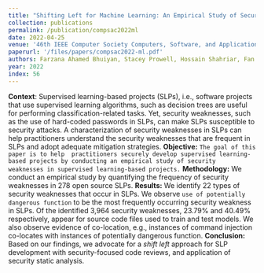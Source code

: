 ```yaml
---
title: "Shifting Left for Machine Learning: An Empirical Study of Security Weaknesses in Supervised Learning-based Projects"
collection: publications
permalink: /publication/compsac2022ml
date: 2022-04-25
venue: '46th IEEE Computer Society Computers, Software, and Applications Conference (COMPSAC)'
paperurl: '/files/papers/compsac2022-ml.pdf'
authors: Farzana Ahamed Bhuiyan, Stacey Prowell, Hossain Shahriar, Fan Wu, and Akond Rahman
year: 2022
index: 56
--- 
```

 **Context**: Supervised learning-based projects (SLPs), i.e., software projects that use supervised 
 learning algorithms, such as decision trees are useful for performing classification-related tasks. Yet, security weaknesses, 
 such as the use of hard-coded passwords in SLPs, can make SLPs susceptible to security attacks. A characterization of 
 security weaknesses in SLPs can help practitioners understand the security weaknesses that are frequent in SLPs and 
 adopt adequate mitigation strategies. **Objective:** `The goal of this paper is to help 
 practitioners securely develop supervised learning-based projects by conducting an empirical study of security 
 weaknesses in supervised learning-based projects.` **Methodology:** We conduct an empirical study by 
 quantifying the frequency of security weaknesses in 278 open source SLPs. **Results:** We identify 
 22 types of security weaknesses that occur in SLPs. We observe `use of potentially dangerous function` to be the most 
 frequently occurring security weakness in SLPs. Of the identified 3,964 security weaknesses, 23.79% and 40.49% respectively, 
 appear for source code files used to train and test models. We also observe evidence of co-location, e.g., instances of 
 command injection co-locates with instances of potentially dangerous function. **Conclusion:** Based on our 
 findings, we advocate for a _shift left_ 
 approach for SLP development with security-focused code reviews, and application of security static analysis.        